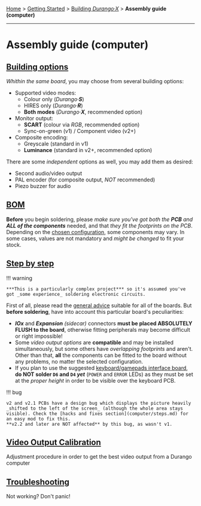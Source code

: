 [Home](../../index.md) > [Getting Started](../../started.md) > [Building _Durango·X_](../building.md) > **Assembly guide (computer)**
___
# Assembly guide (computer)

## [Building options](computer/options.md)

_Whithin the same board_, you may choose from several building options:

- Supported video modes:
	- Colour only (_Durango·**S**_)
	- HIRES only (_Durango·**R**_)
	- **Both modes** (_Durango·**X**_, recommended option)
- Monitor output:
	- **SCART** (colour via _RGB_, recommended option)
	- Sync-on-green (v1) / Component video (v2+)
- Composite encoding:
	- Greyscale (standard in v1)
	- **Luminance** (standard in v2+, recommended option)

There are some _independent_ options as well, you may add them as desired:

- Second audio/video output
- PAL encoder (for composite output, _NOT_ recommended)
- Piezo buzzer for audio

## [BOM](computer/bom.md)

**Before** you begin soldering, please _make sure you've got both the **PCB** and **ALL of the components**_ needed, and that _they fit the footprints on the PCB_. Depending on the [chosen configuration](computer/options.md), some components may vary. In some cases, values are not mandatory and _might be changed_ to fit your stock.

## [Step by step](computer/steps.md)

!!! warning

	***This is a particularly complex project*** so it's assumed you've got _some experience_ soldering electronic circuits.

First of all, please read the [general advice](general.md) suitable for all of the boards. But **before soldering**, have into account
this particular board's peculiarities:

- ***IOx*** and _**Expansion** (sidecar)_ connectors **must be placed ABSOLUTELY FLUSH to the board**, otherwise fitting peripherals may become difficult or right impossible!
- Some _video output options_ are **compatible** and may be installed simultaneously, but some others have _overlapping footprints_ and aren't. Other than that, **all** the components can be fitted to the board without any problems, no matter the selected configuration.
- If you plan to use the suggested [keyboard/gamepads interface board](keyboard.md), **do NOT solder `D6` and `D4` _yet_** (`POWER` and `ERROR` LEDs) as they must be set at the _proper height_ in order to be visible over the keyboard PCB.

!!! bug

	v2 and v2.1 PCBs have a design bug which displays the picture heavily _shifted to the left of the screen_ (although the whole area stays visible). Check the [hacks and fixes section](computer/steps.md) for an easy mod to fix this.
	**v2.2 and later are NOT affected** by this bug, as wasn't v1.

## [Video Output Calibration](computer/vdu_calib.md)

Adjustment procedure in order to get the best video output from a Durango computer

## [Troubleshooting](computer/troubleshoot.md)

Not working? Don't panic!
